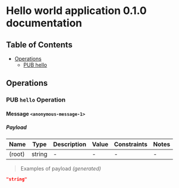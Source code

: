 # Hello world application 0.1.0 documentation


## Table of Contents

* [Operations](#operations)
  * [PUB hello](#pub-hello-operation)

## Operations

### PUB `hello` Operation

#### Message `<anonymous-message-1>`

##### Payload

| Name | Type | Description | Value | Constraints | Notes |
|---|---|---|---|---|---|
| (root) | string | - | - | - | - |

> Examples of payload _(generated)_

```json
"string"
```



